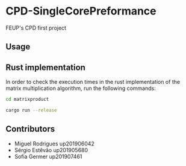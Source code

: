 # CPD-SingleCorePreformance
FEUP's CPD first project

## Usage

## Rust implementation

In order to check the execution times in the rust implementation of the
matrix multiplication algorithm, run the following commands:

```sh
cd matrixproduct
```
```sh
cargo run --release
```

## Contributors
- Miguel Rodrigues up201906042
- Sérgio Estêvão   up201905680
- Sofia Germer     up201907461
